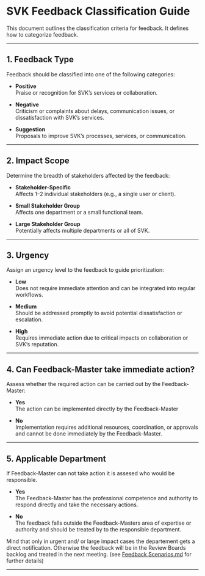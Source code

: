 # SVK Feedback Classification Guide

This document outlines the classification criteria for feedback. It defines how to categorize feedback.

---

## 1. Feedback Type

Feedback should be classified into one of the following categories:

- **Positive**  
  Praise or recognition for SVK’s services or collaboration.

- **Negative**  
  Criticism or complaints about delays, communication issues, or dissatisfaction with SVK’s services.

- **Suggestion**  
  Proposals to improve SVK’s processes, services, or communication.

---

## 2. Impact Scope

Determine the breadth of stakeholders affected by the feedback:

- **Stakeholder-Specific**  
  Affects 1–2 individual stakeholders (e.g., a single user or client).

- **Small Stakeholder Group**  
  Affects one department or a small functional team.

- **Large Stakeholder Group**  
  Potentially affects multiple departments or all of SVK.

---

## 3. Urgency

Assign an urgency level to the feedback to guide prioritization:

- **Low**  
  Does not require immediate attention and can be integrated into regular workflows.

- **Medium**  
  Should be addressed promptly to avoid potential dissatisfaction or escalation.

- **High**  
  Requires immediate action due to critical impacts on collaboration or SVK’s reputation.

---

## 4. Can Feedback-Master take immediate action?

Assess whether the required action can be carried out by the Feedback-Master:

- **Yes**  
  The action can be implemented directly by the Feedback-Master

- **No**  
  Implementation requires additional resources, coordination, or approvals and cannot be done immediately by the Feedback-Master.

---

## 5. Applicable Department

If Feedback-Master can not take action it is assesed who would be responsible.

- **Yes**  
  The Feedback-Master has the professional competence and authority to respond directly and take the necessary actions.

- **No**  
  The feedback falls outside the Feedback-Masters area of expertise or authority and should be treated by to the responsible department.

Mind that only in urgent and/ or large impact cases the departement gets a direct notification. Otherwise the feedback will be in the Review Boards backlog and treated in the next meeting. (see [Feedback Scenarios.md](Readme%20-%20Appendix/Feedback%20Scenarios.md) for further details)

---

